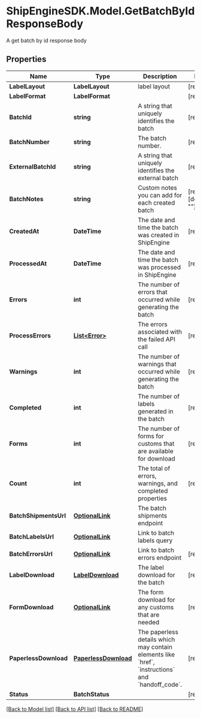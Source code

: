 # ShipEngineSDK.Model.GetBatchByIdResponseBody
A get batch by id response body

## Properties

Name | Type | Description | Notes
------------ | ------------- | ------------- | -------------
**LabelLayout** | **LabelLayout** | label layout | [readonly] 
**LabelFormat** | **LabelFormat** |  | [readonly] 
**BatchId** | **string** | A string that uniquely identifies the batch | [readonly] 
**BatchNumber** | **string** | The batch number. | [readonly] 
**ExternalBatchId** | **string** | A string that uniquely identifies the external batch | [readonly] 
**BatchNotes** | **string** | Custom notes you can add for each created batch | [readonly] [default to ""]
**CreatedAt** | **DateTime** | The date and time the batch was created in ShipEngine | [readonly] 
**ProcessedAt** | **DateTime** | The date and time the batch was processed in ShipEngine | [readonly] 
**Errors** | **int** | The number of errors that occurred while generating the batch | [readonly] 
**ProcessErrors** | [**List&lt;Error&gt;**](Error.md) | The errors associated with the failed API call | [readonly] 
**Warnings** | **int** | The number of warnings that occurred while generating the batch | [readonly] 
**Completed** | **int** | The number of labels generated in the batch | [readonly] 
**Forms** | **int** | The number of forms for customs that are available for download | [readonly] 
**Count** | **int** | The total of errors, warnings, and completed properties | [readonly] 
**BatchShipmentsUrl** | [**OptionalLink**](OptionalLink.md) | The batch shipments endpoint | 
**BatchLabelsUrl** | [**OptionalLink**](OptionalLink.md) | Link to batch labels query | 
**BatchErrorsUrl** | [**OptionalLink**](OptionalLink.md) | Link to batch errors endpoint | [readonly] 
**LabelDownload** | [**LabelDownload**](LabelDownload.md) | The label download for the batch | [readonly] 
**FormDownload** | [**OptionalLink**](OptionalLink.md) | The form download for any customs that are needed | [readonly] 
**PaperlessDownload** | [**PaperlessDownload**](PaperlessDownload.md) | The paperless details which may contain elements like &#x60;href&#x60;, &#x60;instructions&#x60; and &#x60;handoff_code&#x60;. | [readonly] 
**Status** | **BatchStatus** |  | [readonly] 

[[Back to Model list]](../README.md#documentation-for-models) [[Back to API list]](../README.md#documentation-for-api-endpoints) [[Back to README]](../README.md)

